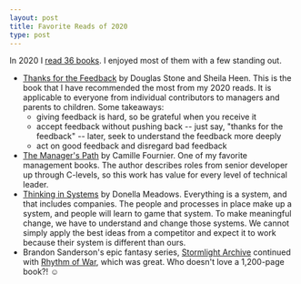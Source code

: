 ```yaml
---
layout: post
title: Favorite Reads of 2020
type: post
---
```


In 2020 I [read 36 books](https://www.goodreads.com/user_challenges/20177731). I enjoyed most of them with a few standing out.

* [Thanks for the Feedback](https://www.goodreads.com/book/show/18114120-thanks-for-the-feedback) by Douglas Stone and Sheila Heen. This is the book that I have recommended the most from my 2020 reads. It is applicable to everyone from individual contributors to managers and parents to children. Some takeaways:
    * giving feedback is hard, so be grateful when you receive it
    * accept feedback without pushing back -- just say, "thanks for the feedback" -- later, seek to understand the feedback more deeply
    * act on good feedback and disregard bad feedback
* [The Manager's Path](https://www.goodreads.com/book/show/33369254-the-manager-s-path) by Camille Fournier. One of my favorite management books. The author describes roles from senior developer up through C-levels, so this work has value for every level of technical leader.
* [Thinking in Systems](https://www.goodreads.com/book/show/3828902-thinking-in-systems) by Donella Meadows. Everything is a system, and that includes companies. The people and processes in place make up a system, and people will learn to game that system. To make meaningful change, we have to understand and change those systems. We cannot simply apply the best ideas from a competitor and expect it to work because their system is different than ours.
* Brandon Sanderson's epic fantasy series, [Stormlight Archive](https://www.goodreads.com/series/49075-the-stormlight-archive) continued with [Rhythm of War](https://www.goodreads.com/book/show/49021976-rhythm-of-war), which was great. Who doesn't love a 1,200-page book?! ☺
